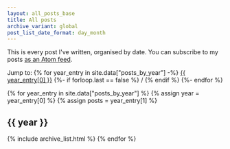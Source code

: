 ```yaml
---
layout: all_posts_base
title: All posts
archive_variant: global
post_list_date_format: day_month
---
```


This is every post I've written, organised by date.
You can subscribe to my posts [as an Atom feed](/atom.xml).

Jump to:
{% for year_entry in site.data["posts_by_year"] -%}
  <a href="year-{{ year_entry[0] }}">{{ year_entry[0] }}</a>
  {%- if forloop.last == false %} / {% endif %}
{%- endfor %}

{% for year_entry in site.data["posts_by_year"] %}
  {% assign year = year_entry[0] %}
  {% assign posts = year_entry[1] %}
  <h2 id="year-{{ year }}">{{ year }}</h2>
  {% include archive_list.html %}
{% endfor %}
